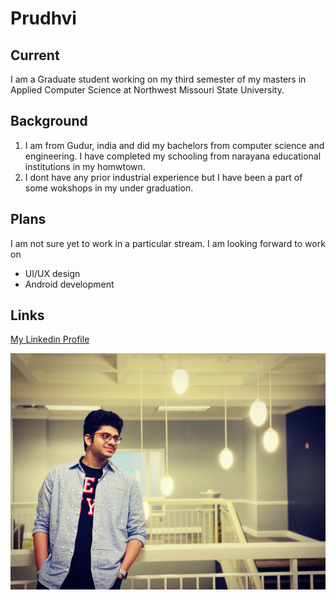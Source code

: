 # Prudhvi 

## Current
I am a Graduate student working on my third semester of my masters in Applied Computer Science at Northwest Missouri State University.
## Background
1. I am from Gudur, india and did my bachelors from computer science and engineering. I have completed my schooling from narayana educational institutions in my homwtown. 
1. I dont have any prior industrial experience but I have been a part of some wokshops in my under graduation.

## Plans
I am not sure yet to work in a particular stream. I am looking forward to work on
- UI/UX design
- Android development
## Links
[My Linkedin Profile](https://www.linkedin.com/in/venkat-prudhvi-dommaraju-188720186/)

![](prudhvi.jpg)
